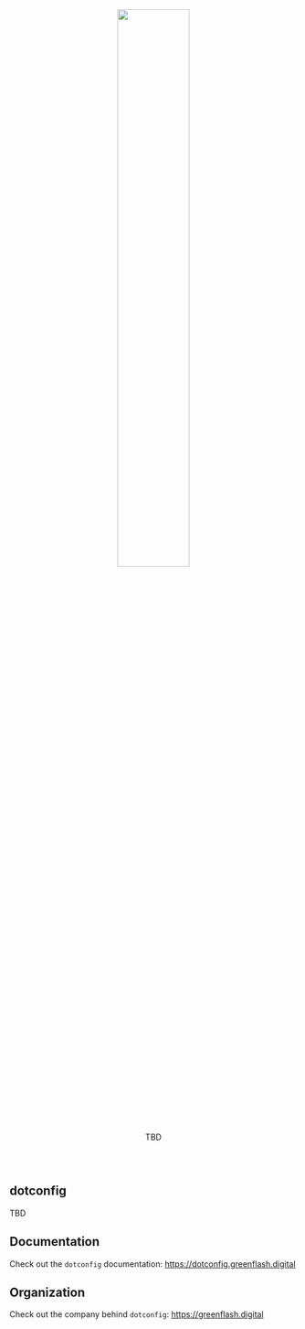 <div align="center" style="padding-bottom: 30px">
  <img align="center" width="50%" src="./public/dotconfig-logo-transparent.png" style="margin: 0 auto;"/>
  <p>TBD</p>
</div>

## dotconfig

TBD

## Documentation

Check out the `dotconfig` documentation: https://dotconfig.greenflash.digital

## Organization

Check out the company behind `dotconfig`: https://greenflash.digital
